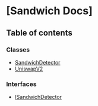 # [Sandwich Docs]

## Table of contents

### Classes

- [SandwichDetector](classes/SandwichDetector.md)
- [UniswapV2](classes/UniswapV2.md)

### Interfaces

- [ISandwichDetector](interfaces/ISandwichDetector.md)

